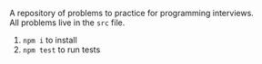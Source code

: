 A repository of problems to practice for programming interviews.
</br>
All problems live in the `src` file.

1. `npm i` to install
2. `npm test` to run tests
